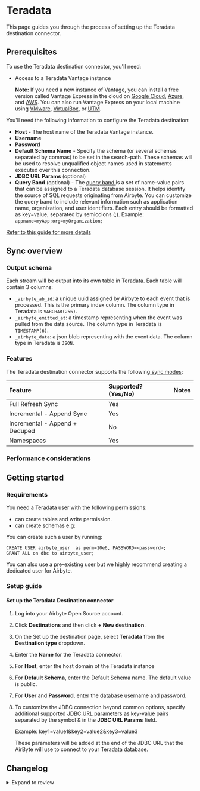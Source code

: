 # Teradata

This page guides you through the process of setting up the Teradata destination connector.

## Prerequisites

To use the Teradata destination connector, you'll need:

- Access to a Teradata Vantage instance

  **Note:** If you need a new instance of Vantage, you can install a free version called Vantage Express in the cloud on [Google Cloud](https://quickstarts.teradata.com/vantage.express.gcp.html), [Azure](https://quickstarts.teradata.com/run-vantage-express-on-microsoft-azure.html), and [AWS](https://quickstarts.teradata.com/run-vantage-express-on-aws.html). You can also run Vantage Express on your local machine using [VMware](https://quickstarts.teradata.com/getting.started.vmware.html), [VirtualBox](https://quickstarts.teradata.com/getting.started.vbox.html), or [UTM](https://quickstarts.teradata.com/getting.started.utm.html).

You'll need the following information to configure the Teradata destination:

- **Host** - The host name of the Teradata Vantage instance.
- **Username**
- **Password**
- **Default Schema Name** - Specify the schema (or several schemas separated by commas) to be set in the search-path. These schemas will be used to resolve unqualified object names used in statements executed over this connection.
- **JDBC URL Params** (optional)
- **Query Band** (optional) - The [query band ](https://teradata-docs.s3.amazonaws.com/doc/connectivity/jdbc/reference/current/jdbcug_chapter_2.html#BGEGBBAA)is a set of name-value pairs that can be assigned to a Teradata database session. It helps identify the source of SQL requests originating from Airbyte. You can customize the query band to include relevant information such as application name, organization, and user identifiers.
  Each entry should be formatted as key=value, separated by semicolons (;). 
  Example: `appname=myApp;org=myOrganization;`

[Refer to this guide for more details](https://downloads.teradata.com/doc/connectivity/jdbc/reference/current/jdbcug_chapter_2.html#BGBHDDGB)

## Sync overview

### Output schema

Each stream will be output into its own table in Teradata. Each table will contain 3 columns:

- `_airbyte_ab_id`: a unique uuid assigned by Airbyte to each event that is processed. This is the primary index column. The column type in Teradata is `VARCHAR(256)`.
- `_airbyte_emitted_at`: a timestamp representing when the event was pulled from the data source. The column type in Teradata is `TIMESTAMP(6)`.
- `_airbyte_data`: a json blob representing with the event data. The column type in Teradata is `JSON`.

### Features

The Teradata destination connector supports the
following[ sync modes](https://docs.airbyte.com/cloud/core-concepts#connection-sync-modes):

| Feature                        | Supported?\(Yes/No\) | Notes |
| :----------------------------- | :------------------- | :---- |
| Full Refresh Sync              | Yes                  |       |
| Incremental - Append Sync      | Yes                  |       |
| Incremental - Append + Deduped | No                   |       |
| Namespaces                     | Yes                  |       |

### Performance considerations

## Getting started

### Requirements

You need a Teradata user with the following permissions:

- can create tables and write permission.
- can create schemas e.g:

You can create such a user by running:

```
CREATE USER airbyte_user  as perm=10e6, PASSWORD=<password>;
GRANT ALL on dbc to airbyte_user;

```

You can also use a pre-existing user but we highly recommend creating a dedicated user for Airbyte.

### Setup guide

#### Set up the Teradata Destination connector

1. Log into your Airbyte Open Source account.
2. Click **Destinations** and then click **+ New destination**.
3. On the Set up the destination page, select **Teradata** from the **Destination type** dropdown.
4. Enter the **Name** for the Teradata connector.
5. For **Host**, enter the host domain of the Teradata instance
6. For **Default Schema**, enter the Default Schema name. The default value is public.
7. For **User** and **Password**, enter the database username and password.
8. To customize the JDBC connection beyond common options, specify additional supported [JDBC URL parameters](https://downloads.teradata.com/doc/connectivity/jdbc/reference/current/jdbcug_chapter_2.html#BGBHDDGB) as key-value pairs separated by the symbol & in the **JDBC URL Params** field.

   Example: key1=value1&key2=value2&key3=value3

   These parameters will be added at the end of the JDBC URL that the AirByte will use to connect to your Teradata database.

## Changelog

<details>
  <summary>Expand to review</summary>

| Version | Date       | Pull Request                                    | Subject                                                  |
|:--------|:-----------|:------------------------------------------------|:---------------------------------------------------------|
| 0.1.9   |            |                                                 | Added Query Band Support                                 |
| 0.1.8   | 2025-03-14 | https://github.com/airbytehq/airbyte/pull/55771 | Migration to Kotlin                                      |
| 0.1.7   | 2025-03-07 | https://github.com/airbytehq/airbyte/pull/55183 | Upgrade teradata jdbc driver to 20.00.00.43              |
| 0.1.6   | 2024-06-24 | https://github.com/airbytehq/airbyte/pull/39455 | Fix for Parameter 2 length size                          |
| 0.1.5   | 2024-01-12 | https://github.com/airbytehq/airbyte/pull/33872 | Added Primary Index on \_airbyte_ab_id to fix NoPI issue |
| 0.1.4   | 2023-12-04 | https://github.com/airbytehq/airbyte/pull/28667 | Make connector available on Airbyte Cloud                |
| 0.1.3   | 2023-08-17 | https://github.com/airbytehq/airbyte/pull/30740 | Enable custom DBT transformation                         |
| 0.1.2   | 2023-08-09 | https://github.com/airbytehq/airbyte/pull/29174 | Small internal refactor                                  |
| 0.1.1   | 2023-03-03 | https://github.com/airbytehq/airbyte/pull/21760 | Added SSL support                                        |
| 0.1.0   | 2022-12-13 | https://github.com/airbytehq/airbyte/pull/20428 | New Destination Teradata Vantage                         |

</details>
